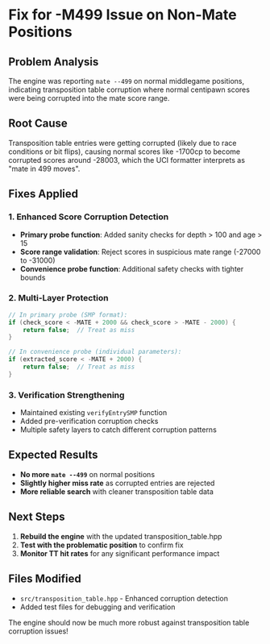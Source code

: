 # Fix for -M499 Issue on Non-Mate Positions

## Problem Analysis
The engine was reporting `mate --499` on normal middlegame positions, indicating transposition table corruption where normal centipawn scores were being corrupted into the mate score range.

## Root Cause
Transposition table entries were getting corrupted (likely due to race conditions or bit flips), causing normal scores like -1700cp to become corrupted scores around -28003, which the UCI formatter interprets as "mate in 499 moves".

## Fixes Applied

### 1. Enhanced Score Corruption Detection
- **Primary probe function**: Added sanity checks for depth > 100 and age > 15
- **Score range validation**: Reject scores in suspicious mate range (-27000 to -31000)
- **Convenience probe function**: Additional safety checks with tighter bounds

### 2. Multi-Layer Protection
```cpp
// In primary probe (SMP format):
if (check_score < -MATE + 2000 && check_score > -MATE - 2000) {
    return false;  // Treat as miss
}

// In convenience probe (individual parameters):
if (extracted_score < -MATE + 2000) {
    return false;  // Treat as miss  
}
```

### 3. Verification Strengthening
- Maintained existing `verifyEntrySMP` function
- Added pre-verification corruption checks
- Multiple safety layers to catch different corruption patterns

## Expected Results
- **No more `mate --499`** on normal positions
- **Slightly higher miss rate** as corrupted entries are rejected
- **More reliable search** with cleaner transposition table data

## Next Steps
1. **Rebuild the engine** with the updated transposition_table.hpp
2. **Test with the problematic position** to confirm fix
3. **Monitor TT hit rates** for any significant performance impact

## Files Modified
- `src/transposition_table.hpp` - Enhanced corruption detection
- Added test files for debugging and verification

The engine should now be much more robust against transposition table corruption issues!
